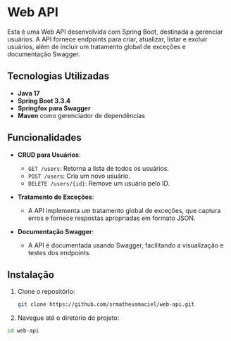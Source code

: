# Web API

Esta é uma Web API desenvolvida com Spring Boot, destinada a gerenciar usuários. A API fornece endpoints para criar, atualizar, listar e excluir usuários, além de incluir um tratamento global de exceções e documentação Swagger.

## Tecnologias Utilizadas

- **Java 17**
- **Spring Boot 3.3.4**
- **Springfox para Swagger**
- **Maven** como gerenciador de dependências

## Funcionalidades

- **CRUD para Usuários**:
  - `GET /users`: Retorna a lista de todos os usuários.
  - `POST /users`: Cria um novo usuário.
  - `DELETE /users/{id}`: Remove um usuário pelo ID.

- **Tratamento de Exceções**:
  - A API implementa um tratamento global de exceções, que captura erros e fornece respostas apropriadas em formato JSON.

- **Documentação Swagger**:
  - A API é documentada usando Swagger, facilitando a visualização e testes dos endpoints.

## Instalação

1. Clone o repositório:

   ```bash
   git clone https://github.com/srmatheusmaciel/web-api.git


2. Navegue até o diretório do projeto:

  ```bash
  cd web-api





